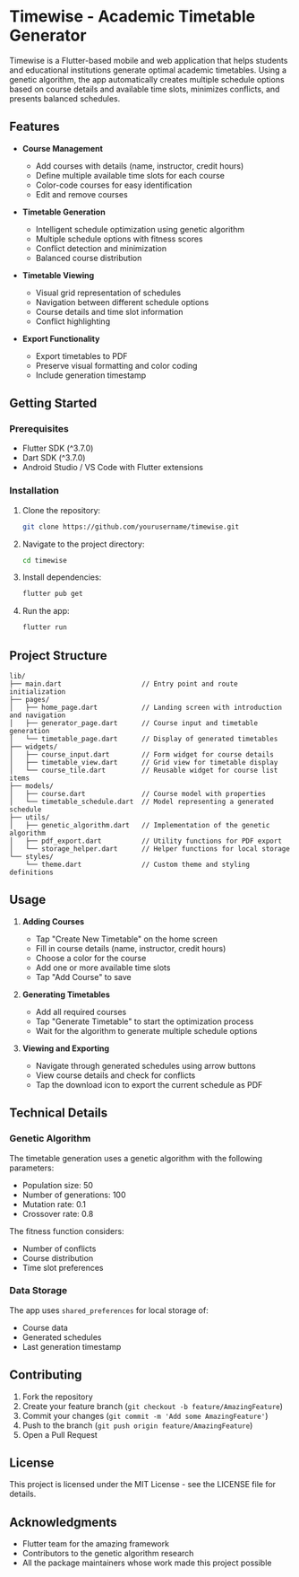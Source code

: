 # Timewise - Academic Timetable Generator

Timewise is a Flutter-based mobile and web application that helps students and educational institutions generate optimal academic timetables. Using a genetic algorithm, the app automatically creates multiple schedule options based on course details and available time slots, minimizes conflicts, and presents balanced schedules.

## Features

- **Course Management**
  - Add courses with details (name, instructor, credit hours)
  - Define multiple available time slots for each course
  - Color-code courses for easy identification
  - Edit and remove courses

- **Timetable Generation**
  - Intelligent schedule optimization using genetic algorithm
  - Multiple schedule options with fitness scores
  - Conflict detection and minimization
  - Balanced course distribution

- **Timetable Viewing**
  - Visual grid representation of schedules
  - Navigation between different schedule options
  - Course details and time slot information
  - Conflict highlighting

- **Export Functionality**
  - Export timetables to PDF
  - Preserve visual formatting and color coding
  - Include generation timestamp

## Getting Started

### Prerequisites

- Flutter SDK (^3.7.0)
- Dart SDK (^3.7.0)
- Android Studio / VS Code with Flutter extensions

### Installation

1. Clone the repository:
   ```bash
   git clone https://github.com/yourusername/timewise.git
   ```

2. Navigate to the project directory:
   ```bash
   cd timewise
   ```

3. Install dependencies:
   ```bash
   flutter pub get
   ```

4. Run the app:
   ```bash
   flutter run
   ```

## Project Structure

```
lib/
├── main.dart                    // Entry point and route initialization
├── pages/
│   ├── home_page.dart           // Landing screen with introduction and navigation
│   ├── generator_page.dart      // Course input and timetable generation
│   └── timetable_page.dart      // Display of generated timetables
├── widgets/
│   ├── course_input.dart        // Form widget for course details
│   ├── timetable_view.dart      // Grid view for timetable display
│   └── course_tile.dart         // Reusable widget for course list items
├── models/
│   ├── course.dart              // Course model with properties
│   └── timetable_schedule.dart  // Model representing a generated schedule
├── utils/
│   ├── genetic_algorithm.dart   // Implementation of the genetic algorithm
│   ├── pdf_export.dart          // Utility functions for PDF export
│   └── storage_helper.dart      // Helper functions for local storage
└── styles/
    └── theme.dart               // Custom theme and styling definitions
```

## Usage

1. **Adding Courses**
   - Tap "Create New Timetable" on the home screen
   - Fill in course details (name, instructor, credit hours)
   - Choose a color for the course
   - Add one or more available time slots
   - Tap "Add Course" to save

2. **Generating Timetables**
   - Add all required courses
   - Tap "Generate Timetable" to start the optimization process
   - Wait for the algorithm to generate multiple schedule options

3. **Viewing and Exporting**
   - Navigate through generated schedules using arrow buttons
   - View course details and check for conflicts
   - Tap the download icon to export the current schedule as PDF

## Technical Details

### Genetic Algorithm

The timetable generation uses a genetic algorithm with the following parameters:
- Population size: 50
- Number of generations: 100
- Mutation rate: 0.1
- Crossover rate: 0.8

The fitness function considers:
- Number of conflicts
- Course distribution
- Time slot preferences

### Data Storage

The app uses `shared_preferences` for local storage of:
- Course data
- Generated schedules
- Last generation timestamp

## Contributing

1. Fork the repository
2. Create your feature branch (`git checkout -b feature/AmazingFeature`)
3. Commit your changes (`git commit -m 'Add some AmazingFeature'`)
4. Push to the branch (`git push origin feature/AmazingFeature`)
5. Open a Pull Request

## License

This project is licensed under the MIT License - see the LICENSE file for details.

## Acknowledgments

- Flutter team for the amazing framework
- Contributors to the genetic algorithm research
- All the package maintainers whose work made this project possible

